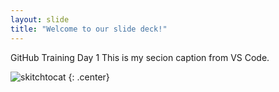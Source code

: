 ```yaml
---
layout: slide
title: "Welcome to our slide deck!"
---
```


GitHub Training Day 1
This is my secion caption from VS Code.

![skitchtocat](https://octodex.github.com/images/skitchtocat.png)
{: .center}
